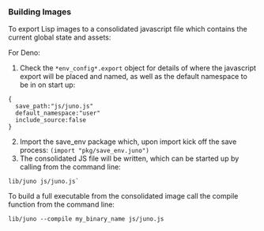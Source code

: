 ### Building Images

To export Lisp images to a consolidated javascript file which contains the current global state and assets:

For Deno:
1. Check the `*env_config*.export` object for details of where the javascript export will be placed and named, as well as the default namespace to be in on start up:
```
{
  save_path:"js/juno.js"
  default_namespace:"user"
  include_source:false
}
```
2. Import the save_env package which, upon import kick off the save process:
`(import "pkg/save_env.juno")`
3. The consolidated JS file will be written, which can be started up by calling from the command line:
```
lib/juno js/juno.js`
```

To build a full executable from the consolidated image call the compile function from the command line:
```
lib/juno --compile my_binary_name js/juno.js
```
